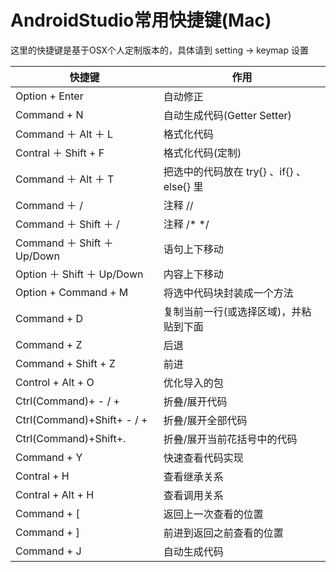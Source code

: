 # AndroidStudio常用快捷键(Mac) 

这里的快捷键是基于OSX个人定制版本的，具体请到 setting -> keymap 设置

快捷键                      | 作用
----------------------------|-----------------------------------------------
Option + Enter              | 自动修正
Command + N                 | 自动生成代码(Getter Setter)
Command ＋ Alt ＋ L         | 格式化代码
Contral ＋ Shift + F        | 格式化代码(定制)
Command ＋ Alt ＋ T         | 把选中的代码放在 try{} 、if{} 、 else{} 里
Command ＋ /                | 注释 //
Command ＋ Shift ＋ /       | 注释 /* */
Command ＋ Shift ＋ Up/Down | 语句上下移动
Option ＋ Shift ＋ Up/Down  | 内容上下移动
Option + Command + M        | 将选中代码块封装成一个方法
Command + D                 | 复制当前一行(或选择区域)，并粘贴到下面
Command + Z                 | 后退
Command + Shift + Z         | 前进 
Control + Alt + O           | 优化导入的包
Ctrl(Command)+ - / +        | 折叠/展开代码
Ctrl(Command)+Shift+ - / +  | 折叠/展开全部代码
Ctrl(Command)+Shift+.       | 折叠/展开当前花括号中的代码
Command + Y                 | 快速查看代码实现
Contral + H                 | 查看继承关系
Contral + Alt + H           | 查看调用关系
Command + [                 | 返回上一次查看的位置
Command + ]                 | 前进到返回之前查看的位置
Command + J                 | 自动生成代码

